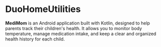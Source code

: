 # DuoHomeUtilities

**MediMom** is an Android application built with Kotlin, designed to help parents track their children's health. It allows you to monitor body temperature, manage medication intake, and keep a clear and organized health history for each child.
